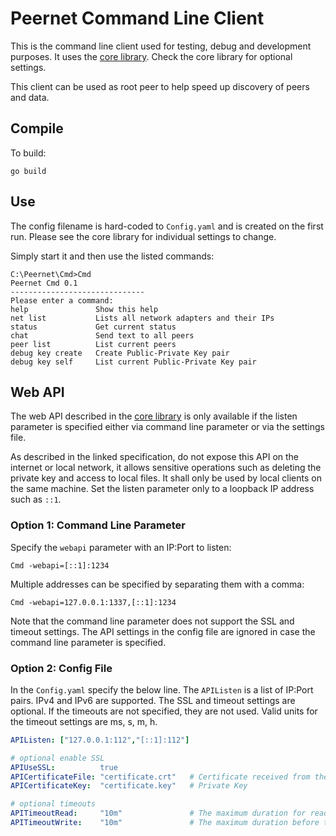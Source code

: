 # Peernet Command Line Client

This is the command line client used for testing, debug and development purposes. It uses the [core library](https://github.com/PeernetOfficial/core). Check the core library for optional settings.

This client can be used as root peer to help speed up discovery of peers and data.

## Compile

To build:

```
go build
```

## Use

The config filename is hard-coded to `Config.yaml` and is created on the first run. Please see the core library for individual settings to change.

Simply start it and then use the listed commands:

```
C:\Peernet\Cmd>Cmd
Peernet Cmd 0.1
------------------------------
Please enter a command:
help               Show this help
net list           Lists all network adapters and their IPs
status             Get current status
chat               Send text to all peers
peer list          List current peers
debug key create   Create Public-Private Key pair
debug key self     List current Public-Private Key pair
```

## Web API

The web API described in the [core library](https://github.com/PeernetOfficial/core/tree/master/webapi) is only available if the listen parameter is specified either via command line parameter or via the settings file.

As described in the linked specification, do not expose this API on the internet or local network, it allows sensitive operations such as deleting the private key and access to local files. It shall only be used by local clients on the same machine. Set the listen parameter only to a loopback IP address such as `::1`.

### Option 1: Command Line Parameter

Specify the `webapi` parameter with an IP:Port to listen:

```
Cmd -webapi=[::1]:1234
```

Multiple addresses can be specified by separating them with a comma:

```
Cmd -webapi=127.0.0.1:1337,[::1]:1234
```

Note that the command line parameter does not support the SSL and timeout settings. The API settings in the config file are ignored in case the command line parameter is specified.

### Option 2: Config File

In the `Config.yaml` specify the below line. The `APIListen` is a list of IP:Port pairs. IPv4 and IPv6 are supported. The SSL and timeout settings are optional. If the timeouts are not specified, they are not used. Valid units for the timeout settings are ms, s, m, h.

```yaml
APIListen: ["127.0.0.1:112","[::1]:112"]

# optional enable SSL
APIUseSSL:          true
APICertificateFile: "certificate.crt"   # Certificate received from the CA. This can also include the intermediate certificate from the CA.
APICertificateKey:  "certificate.key"   # Private Key

# optional timeouts
APITimeoutRead:     "10m"               # The maximum duration for reading the entire request, including the body. In this example 10 minutes.
APITimeoutWrite:    "10m"               # The maximum duration before timing out writes of the response. This includes processing time and is therefore the max time any HTTP function may take.
```
